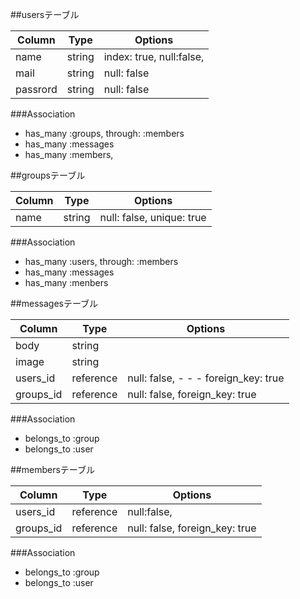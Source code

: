 ##usersテーブル

|Column|Type|Options|
|------|----|-------|
|name|string|index: true, null:false, |  |nique: true|
|mail|string|null: false|
|passrord|string|null: false|

###Association
- has_many :groups, through: :members
- has_many :messages
- has_many :members,

##groupsテーブル

|Column|Type|Options|
|------|----|-------|
|name|string|null: false, unique: true

###Association
- has_many :users, through: :members
- has_many :messages
- has_many :menbers 


##messagesテーブル

|Column|Type|Options|
|------|----|-------|
|body|string|
|image|string|
|users_id|reference|null: false, - - - foreign_key: true 
|groups_id|reference|null: false, foreign_key: true

###Association
- belongs_to :group
- belongs_to :user


##membersテーブル

|Column|Type|Options|
|------|----|-------|
|users_id|reference|null:false, |foreign_key: true|
|groups_id|reference|null: false, foreign_key: true|

###Association
- belongs_to :group
- belongs_to :user